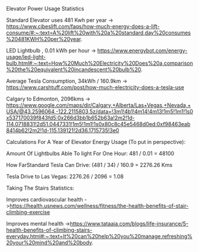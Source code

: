 Elevator Power Usage Statistics

Standard Elevator uses 481 Kwh per year
-> https://www.cibeslift.com/faqs/how-much-energy-does-a-lift-consume/#:~:text=A%20lift%20with%20a%20standard,day%20consumes%20481KWH%20per%20year.


LED Lightbulb , 0.01 kWh per hour
-> https://www.energybot.com/energy-usage/led-light-bulb.html#:~:text=How%20Much%20Electricity%20Does%20a,comparison%20the%20equivalent%20incandescent%20bulb%20.

Average Tesla Consumption, 34kWh / 160.9km
-> https://www.carshtuff.com/post/how-much-electricity-does-a-tesla-use

Calgary to Edmonton, 2096kms
-> https://www.google.com/maps/dir/Calgary,+Alberta/Las+Vegas,+Nevada,+USA/@43.2596064,-122.2115803,5z/data=!3m1!4b1!4m14!4m13!1m5!1m1!1s0x537170039f843fd5:0x266d3bb1b652b63a!2m2!1d-114.0718831!2d51.0447331!1m5!1m1!1s0x80c8c45e5468d0ed:0xf98463eab8414b62!2m2!1d-115.139121!2d36.1715735!3e0

Calculations For A Year of Elevator Energy Usage (To put in perspective):

Amount Of Lightbulbs Able To light For One Hour:
481 / 0.01 = 48100

How FarStandard Tesla Can Drive:
(481 / 34) / 160.9 = 2276.26 Kms

Tesla Drive to Las Vegas:
2276.26 / 2096 = 1.08


Taking The Stairs Statistics:

Improves cardiovascular health
->https://health.usnews.com/wellness/fitness/the-health-benefits-of-stair-climbing-exercise

Improves mental health
->https://www.tataaia.com/blogs/life-insurance/5-health-benefits-of-climbing-stairs-everyday.html#:~:text=It%20can%20help%20you%20manage,refreshing%20your%20mind%20and%20body.























